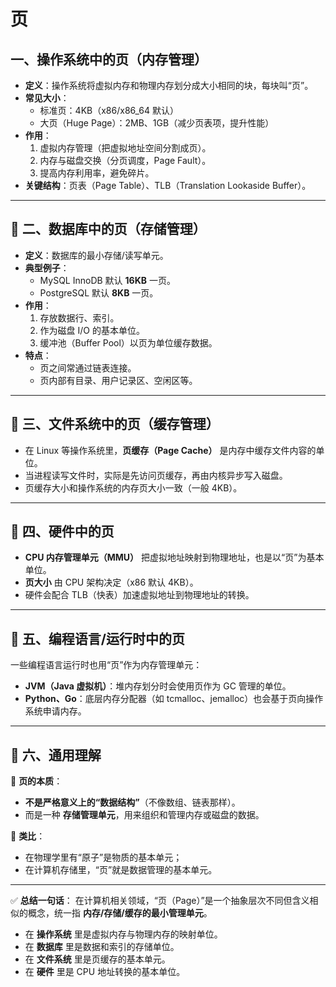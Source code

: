 # 页

## 一、操作系统中的页（内存管理）

- **定义**：操作系统将虚拟内存和物理内存划分成大小相同的块，每块叫“页”。
- **常见大小**：
  - 标准页：4KB（x86/x86_64 默认）
  - 大页（Huge Page）：2MB、1GB（减少页表项，提升性能）
- **作用**：
  1. 虚拟内存管理（把虚拟地址空间分割成页）。
  2. 内存与磁盘交换（分页调度，Page Fault）。
  3. 提高内存利用率，避免碎片。
- **关键结构**：页表（Page Table）、TLB（Translation Lookaside Buffer）。

------

## 🔹 二、数据库中的页（存储管理）

- **定义**：数据库的最小存储/读写单元。
- **典型例子**：
  - MySQL InnoDB 默认 **16KB** 一页。
  - PostgreSQL 默认 **8KB** 一页。
- **作用**：
  1. 存放数据行、索引。
  2. 作为磁盘 I/O 的基本单位。
  3. 缓冲池（Buffer Pool）以页为单位缓存数据。
- **特点**：
  - 页之间常通过链表连接。
  - 页内部有目录、用户记录区、空闲区等。

------

## 🔹 三、文件系统中的页（缓存管理）

- 在 Linux 等操作系统里，**页缓存（Page Cache）** 是内存中缓存文件内容的单位。
- 当进程读写文件时，实际是先访问页缓存，再由内核异步写入磁盘。
- 页缓存大小和操作系统的内存页大小一致（一般 4KB）。

------

## 🔹 四、硬件中的页

- **CPU 内存管理单元（MMU）** 把虚拟地址映射到物理地址，也是以“页”为基本单位。
- **页大小** 由 CPU 架构决定（x86 默认 4KB）。
- 硬件会配合 TLB（快表）加速虚拟地址到物理地址的转换。

------

## 🔹 五、编程语言/运行时中的页

一些编程语言运行时也用“页”作为内存管理单元：

- **JVM（Java 虚拟机）**：堆内存划分时会使用页作为 GC 管理的单位。
- **Python、Go**：底层内存分配器（如 tcmalloc、jemalloc）也会基于页向操作系统申请内存。

------

## 🔹 六、通用理解

📌 **页的本质**：

- **不是严格意义上的“数据结构”**（不像数组、链表那样）。
- 而是一种 **存储管理单元**，用来组织和管理内存或磁盘的数据。

📌 **类比**：

- 在物理学里有“原子”是物质的基本单元；
- 在计算机存储里，“页”就是数据管理的基本单元。

------

✅ **总结一句话**：
 在计算机相关领域，“页（Page）”是一个抽象层次不同但含义相似的概念，统一指 **内存/存储/缓存的最小管理单元**。

- 在 **操作系统** 里是虚拟内存与物理内存的映射单位。
- 在 **数据库** 里是数据和索引的存储单位。
- 在 **文件系统** 里是页缓存的基本单元。
- 在 **硬件** 里是 CPU 地址转换的基本单位。